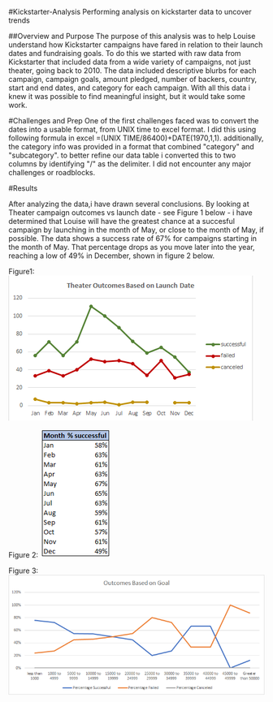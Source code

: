 #Kickstarter-Analysis
Performing analysis on kickstarter data to uncover trends

##Overview and Purpose
The purpose of this analysis was to help Louise understand how Kickstarter campaigns have fared in relation to their launch dates and fundraising goals. To do this we started with raw data from Kickstarter that included data from a wide variety of campaigns, not just theater, going back to 2010. The data included descriptive blurbs for each campaign, campaign goals, amount pledged, number of backers, country, start and end dates, and category for each campaign. With all this data i knew it was possible to find meaningful insight, but it would take some work. 

#Challenges and Prep
One of the first challenges faced was to convert the dates into a usable format, from UNIX time to excel format. I did this using following formula in excel  =(UNIX TIME/86400)+DATE(1970,1,1). additionally, the category info was provided in a format that combined "category" and "subcategory".  to better refine our data table i converted this to two columns by identifying "/" as the delimiter. I did not encounter any major challenges or roadblocks. 

#Results 

After analyzing the data,i have drawn several conclusions. 
By looking at Theater campaign outcomes vs launch date - see Figure 1 below - i have determined that Louise will have the greatest chance at a succesful campaign by launching in the month of May, or close to the month of May, if possible. The data shows a success rate of 67% for campaigns starting in the month of May. That percentage drops as you move later into the year, reaching a low of 49% in December, shown in figure 2 below.

Figure1:
![](Resources/Theater_Outcomes_vs_Launch.png)

Figure 2:
![](Resources/Success_Rate_Month.png)

Figure 3:
![](Resources/Outcomes_vs_Goals.png)
